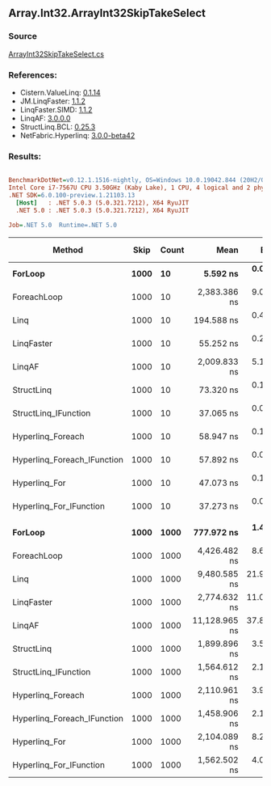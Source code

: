 ﻿## Array.Int32.ArrayInt32SkipTakeSelect

### Source
[ArrayInt32SkipTakeSelect.cs](../LinqBenchmarks/Array/Int32/ArrayInt32SkipTakeSelect.cs)

### References:
- Cistern.ValueLinq: [0.1.14](https://www.nuget.org/packages/Cistern.ValueLinq/0.1.14)
- JM.LinqFaster: [1.1.2](https://www.nuget.org/packages/JM.LinqFaster/1.1.2)
- LinqFaster.SIMD: [1.1.2](https://www.nuget.org/packages/LinqFaster.SIMD/1.0.3)
- LinqAF: [3.0.0.0](https://www.nuget.org/packages/LinqAF/3.0.0.0)
- StructLinq.BCL: [0.25.3](https://www.nuget.org/packages/StructLinq.BCL/0.25.3)
- NetFabric.Hyperlinq: [3.0.0-beta42](https://www.nuget.org/packages/NetFabric.Hyperlinq/3.0.0-beta42)

### Results:
``` ini

BenchmarkDotNet=v0.12.1.1516-nightly, OS=Windows 10.0.19042.844 (20H2/October2020Update)
Intel Core i7-7567U CPU 3.50GHz (Kaby Lake), 1 CPU, 4 logical and 2 physical cores
.NET SDK=6.0.100-preview.1.21103.13
  [Host]   : .NET 5.0.3 (5.0.321.7212), X64 RyuJIT
  .NET 5.0 : .NET 5.0.3 (5.0.321.7212), X64 RyuJIT

Job=.NET 5.0  Runtime=.NET 5.0  

```
|                      Method | Skip | Count |          Mean |      Error |     StdDev |  Ratio | RatioSD |  Gen 0 | Gen 1 | Gen 2 | Allocated |
|---------------------------- |----- |------ |--------------:|-----------:|-----------:|-------:|--------:|-------:|------:|------:|----------:|
|                     **ForLoop** | **1000** |    **10** |      **5.592 ns** |  **0.0222 ns** |  **0.0185 ns** |   **1.00** |    **0.00** |      **-** |     **-** |     **-** |         **-** |
|                 ForeachLoop | 1000 |    10 |  2,383.386 ns |  9.0207 ns |  7.9966 ns | 426.37 |    2.01 | 0.0153 |     - |     - |      32 B |
|                        Linq | 1000 |    10 |    194.588 ns |  0.4937 ns |  0.4123 ns |  34.80 |    0.15 | 0.0725 |     - |     - |     152 B |
|                  LinqFaster | 1000 |    10 |     55.252 ns |  0.2161 ns |  0.1805 ns |   9.88 |    0.04 | 0.0918 |     - |     - |     192 B |
|                      LinqAF | 1000 |    10 |  2,009.833 ns |  5.1469 ns |  4.2979 ns | 359.44 |    1.68 |      - |     - |     - |         - |
|                  StructLinq | 1000 |    10 |     73.320 ns |  0.1445 ns |  0.1128 ns |  13.11 |    0.05 | 0.0459 |     - |     - |      96 B |
|        StructLinq_IFunction | 1000 |    10 |     37.065 ns |  0.0647 ns |  0.0573 ns |   6.63 |    0.03 |      - |     - |     - |         - |
|           Hyperlinq_Foreach | 1000 |    10 |     58.947 ns |  0.1568 ns |  0.1390 ns |  10.54 |    0.05 |      - |     - |     - |         - |
| Hyperlinq_Foreach_IFunction | 1000 |    10 |     57.892 ns |  0.0864 ns |  0.0808 ns |  10.35 |    0.04 |      - |     - |     - |         - |
|               Hyperlinq_For | 1000 |    10 |     47.073 ns |  0.1041 ns |  0.0973 ns |   8.42 |    0.03 |      - |     - |     - |         - |
|     Hyperlinq_For_IFunction | 1000 |    10 |     37.273 ns |  0.0813 ns |  0.0761 ns |   6.67 |    0.02 |      - |     - |     - |         - |
|                             |      |       |               |            |            |        |         |        |       |       |           |
|                     **ForLoop** | **1000** |  **1000** |    **777.972 ns** |  **1.4753 ns** |  **1.3078 ns** |   **1.00** |    **0.00** |      **-** |     **-** |     **-** |         **-** |
|                 ForeachLoop | 1000 |  1000 |  4,426.482 ns |  8.6176 ns |  7.6392 ns |   5.69 |    0.01 | 0.0153 |     - |     - |      32 B |
|                        Linq | 1000 |  1000 |  9,480.585 ns | 21.9939 ns | 18.3659 ns |  12.19 |    0.02 | 0.0610 |     - |     - |     152 B |
|                  LinqFaster | 1000 |  1000 |  2,774.632 ns | 11.0043 ns | 10.2934 ns |   3.57 |    0.02 | 5.7678 |     - |     - |  12,072 B |
|                      LinqAF | 1000 |  1000 | 11,128.965 ns | 37.8325 ns | 33.5375 ns |  14.31 |    0.05 |      - |     - |     - |         - |
|                  StructLinq | 1000 |  1000 |  1,899.896 ns |  3.5215 ns |  3.1217 ns |   2.44 |    0.00 | 0.0458 |     - |     - |      96 B |
|        StructLinq_IFunction | 1000 |  1000 |  1,564.612 ns |  2.1766 ns |  1.9295 ns |   2.01 |    0.00 |      - |     - |     - |         - |
|           Hyperlinq_Foreach | 1000 |  1000 |  2,110.961 ns |  3.9347 ns |  3.4880 ns |   2.71 |    0.01 |      - |     - |     - |         - |
| Hyperlinq_Foreach_IFunction | 1000 |  1000 |  1,458.906 ns |  2.1237 ns |  1.8826 ns |   1.88 |    0.00 |      - |     - |     - |         - |
|               Hyperlinq_For | 1000 |  1000 |  2,104.089 ns |  8.2585 ns |  7.7250 ns |   2.70 |    0.01 |      - |     - |     - |         - |
|     Hyperlinq_For_IFunction | 1000 |  1000 |  1,562.502 ns |  4.0667 ns |  3.3959 ns |   2.01 |    0.01 |      - |     - |     - |         - |
